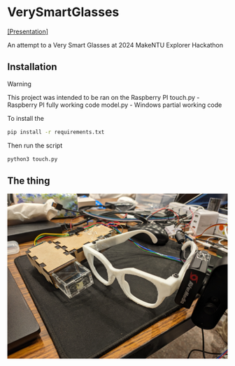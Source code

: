 # VerySmartGlasses

[[Presentation]](demo/MakeNTU2024.pdf)

An attempt to a Very Smart Glasses at 2024 MakeNTU Explorer Hackathon

## Installation

> [!WARNING]  
> This project was intended to be ran on the Raspberry PI
> touch.py - Raspberry PI fully working code
> model.py - Windows partial working code

To install the

```bash
pip install -r requirements.txt
```

Then run the script

```bash
python3 touch.py
```

## The thing

![the thing](demo/thing.jpg)